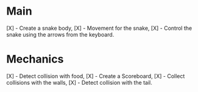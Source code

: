 
# Main 

[X] - Create a snake body,
[X] - Movement for the snake,
[X] - Control the snake using the arrows from the keyboard.

# Mechanics

[X] - Detect collision with food,
[X] - Create a Scoreboard,
[X] - Collect collisions with the walls,
[X] - Detect collision with the tail.
